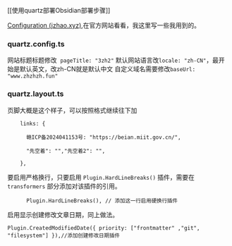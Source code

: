 [[使用quartz部署Obsidian部署步骤]]

[Configuration (jzhao.xyz)](https://quartz.jzhao.xyz/configuration),在官方网站看看，我这里写一些我用到的。

### quartz.config.ts
网站标题标题修改  `pageTitle: "3zh2"`
默认网站语言改`locale: "zh-CN"`，最开始是默认英文，改zh-CN就是默认中文
自定义域名需要修改`baseUrl: "www.zhzhzh.fun"`

### quartz.layout.ts
页脚大概是这个样子，可以按照格式继续往下加
```
    links: {

      赣ICP备2024041153号: "https://beian.miit.gov.cn/",

      "先空着": "","先空着2": "",

    },
````
要启用严格换行，只要启用 `Plugin.HardLineBreaks()` 插件，需要在 `transformers` 部分添加对该插件的引用。
```
      Plugin.HardLineBreaks(), // 添加这一行启用硬换行插件
````
启用显示创建修改文章日期，同上做法。
````
Plugin.CreatedModifiedDate({ priority: ["frontmatter" ,"git", "filesystem"] }),//添加创建修改日期插件
`````